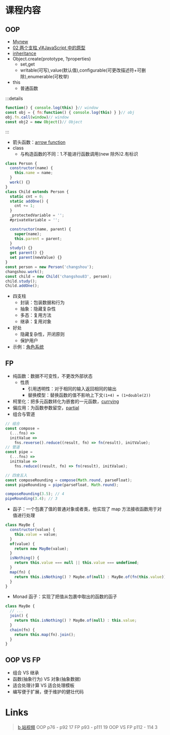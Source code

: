 # 课程内容

## OOP

- [Mynew](./Appendix/Mynew)
- [02 两个支柱 √#JavaScript 中的原型](./two-pillars#javascript-中的原型)
- [inheritance](./Appendix/inheritance)
- Object.create(prototype, ?properties)
  - set,get
  - writable(可写),value(默认值),configurable(可更改描述符+可删除),enumerable(可枚举)
- this
  - 普通函数

:::details

```js
function() { console.log(this) }// window
const obj = { fn:function() { console.log(this) } }// obj
obj.fn.call(window)// window
const obj2 = new Object()// Object
```

:::

- 箭头函数：[arrow function](./Appendix/arrow%20function)
- class
  - 与构造函数的不同：1.不能进行函数调用(new 除外)2.有标识

```js
class Person {
  constructor(name) {
    this.name = name;
  }
  work() {}
}
class Child extends Person {
  static cnt = 0;
  static addOne() {
    cnt += 1;
  }
  _protectedVariable = '';
  #privateVariable = '';

  constructor(name, parent) {
    super(name);
    this.parent = parent;
  }
  study() {}
  get parent() {}
  set parent(newValue) {}
}
const person = new Person('changshou');
changshou.work();
const child = new Child('changshou83', person);
child.study();
Child.addOne();
```

- 四支柱
  - 封装：包装数据和行为
  - 抽象：隐藏复杂性
  - 多态：复用方法
  - 继承：复用对象
- 好处
  - 隐藏复杂性，开闭原则
  - 保护用户
- 示例：[角色系统](./Appendix/角色系统)

## FP

- 纯函数：数据不可变性，不更改外部状态
  - 性质
    - 引用透明性：对于相同的输入返回相同的输出` `
    - 替换模型：替换函数的值不影响上下文`(1+4) = (1+double(2))`
- 柯里化：把多元函数转化为嵌套的一元函数，[currying](./Appendix/currying)
- 偏应用：为函数参数留空，[partial](./Appendix/partial)
- 组合与管道

```js
// 组合
const compose =
  (...fns) =>
  initValue =>
    fns.reverse().reduce((result, fn) => fn(result), initValue);
// 管道
const pipe =
  (...fns) =>
  initValue =>
    fns.reduce((result, fn) => fn(result), initValue);

// 四舍五入
const composeRounding = compose(Math.round, parseFloat);
const pipeRounding = pipe(parseFloat, Math.round);

composeRounding(3.5); // 4
pipeRounding(3.4); // 3
```

- 函子：一个包裹了值的普通对象或者类，他实现了 map 方法接收函数用于对值进行处理

```js
class MayBe {
  constructor(value) {
    this.value = value;
  }
  of(value) {
    return new MayBe(value);
  }
  isNothing() {
    return this.value === null || this.value === undefined;
  }
  map(fn) {
    return this.isNothing() ? Maybe.of(null) : MayBe.of(fn(this.value));
  }
}
```

- Monad 函子：实现了把值从包裹中取出的函数的函子

```js
class MayBe {
  // ...
  join() {
    return this.isNothing() ? MayBe.of(null) : this.value;
  }
  chain(fn) {
    return this.map(fn).join();
  }
}
```

## OOP VS FP

- 组合 VS 继承
- 函数(抽象行为) VS 对象(抽象数据)
- 适合处理计算 VS 适合处理模板
- 编写便于扩展，便于维护的健壮代码

# Links

> [b 站视频](https://www.bilibili.com/video/BV16q4y1o7EG)
> OOP p76 - p92 17
> FP p93 - p111 19
> OOP VS FP p112 - 114 3
